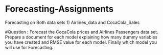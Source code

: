 # Forecasting-Assignments
Forecasting on Both data sets 1) Airlines_data and CocaCola_Sales

#Question :
Forecast the CocaCola prices and Airlines Passengers data set. Prepare a document for each model explaining 
how many dummy variables you have created and RMSE value for each model. Finally which model you will use for 
Forecasting.
